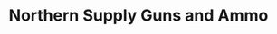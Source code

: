 ---
title: "Northern Supply Guns and Ammo"
url: /altoona/northern-supply-guns-and-ammo/
shop: weapons
---